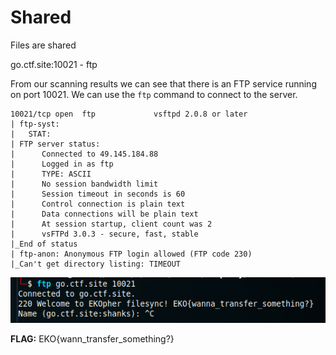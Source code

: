 # Shared

Files are shared

go.ctf.site:10021 - ftp

From our scanning results we can see that there is an FTP service running on port 10021. We can use the `ftp` command to connect to the server.

```
10021/tcp open  ftp             vsftpd 2.0.8 or later
| ftp-syst: 
|   STAT: 
| FTP server status:
|      Connected to 49.145.184.88
|      Logged in as ftp
|      TYPE: ASCII
|      No session bandwidth limit
|      Session timeout in seconds is 60
|      Control connection is plain text
|      Data connections will be plain text
|      At session startup, client count was 2
|      vsFTPd 3.0.3 - secure, fast, stable
|_End of status
| ftp-anon: Anonymous FTP login allowed (FTP code 230)
|_Can't get directory listing: TIMEOUT
```

![Alt text](_images/image.png)

**FLAG:** EKO{wann_transfer_something?}